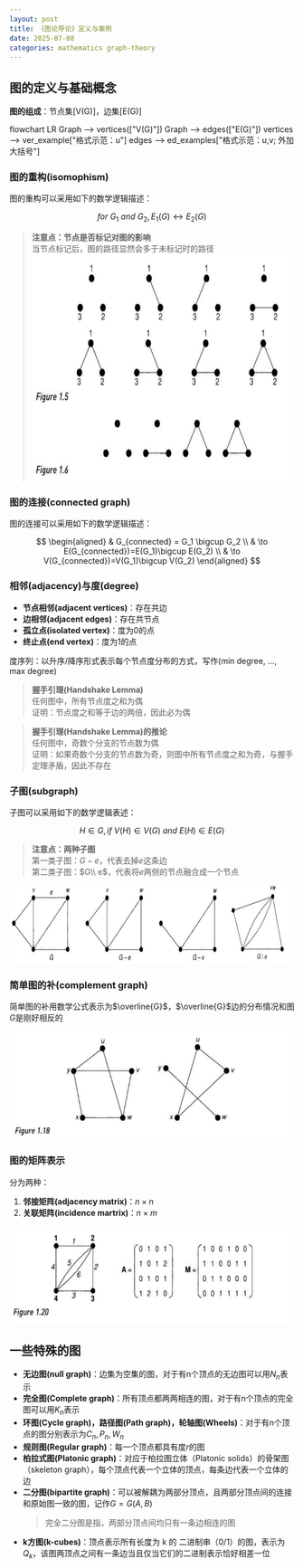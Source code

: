 ```yaml
---
layout: post
title: 《图论导论》定义与案例
date: 2025-07-08
categories: mathematics graph-theory
---
```


## 图的定义与基础概念

**图的组成**：节点集[V(G)]，边集[E(G)]

<div class="mermaid">
flowchart LR
    Graph --> vertices(["V(G)"])
    Graph --> edges(["E(G)"])
    vertices --> ver_example["格式示范：u"]
    edges --> ed_examples["格式示范：u,v; 外加大括号"]
</div>

### 图的重构(isomophism)

图的重构可以采用如下的数学逻辑描述：

$$ for \ G_1 \ and \ G_2, E_1(G) \leftrightarrow E_2(G) $$

> **注意点：节点是否标记对图的影响**  
> 当节点标记后，图的路径显然会多于未标记时的路径
> <img src="/assets/images/图论/introduction_to_graph_theory/定义与案例/节点是否标记对图的影响.png" alt="描述文字" width="600" height="400">

### 图的连接(connected graph)

图的连接可以采用如下的数学逻辑描述：

$$ 
    \begin{aligned}
    & G_{connected} = G_1 \bigcup G_2 \\ & \to E(G_{connected})=E(G_1)\bigcup E(G_2)  \\ & \to V(G_{connected})=V(G_1)\bigcup V(G_2) 
    \end{aligned}
$$

### 相邻(adjacency)与度(degree)

* **节点相邻(adjacent vertices)**：存在共边
* **边相邻(adjacent edges)**：存在共节点
* **孤立点(isolated vertex)**：度为0的点
* **终止点(end vertex)**：度为1的点

度序列：以升序/降序形式表示每个节点度分布的方式，写作(min degree, ..., max degree)

> **握手引理(Handshake Lemma)**  
> 任何图中，所有节点度之和为偶  
> 证明：节点度之和等于边的两倍，因此必为偶

> **握手引理(Handshake Lemma)的推论**  
> 任何图中，奇数个分支的节点数为偶  
> 证明：如果奇数个分支的节点数为奇，则图中所有节点度之和为奇，与握手定理矛盾，因此不存在

### 子图(subgraph)

子图可以采用如下的数学逻辑表述：

$$
H \in G, if \ V(H) \in V(G) \ and \ E(H) \in E(G)
$$

> **注意点：两种子图**  
> 第一类子图：$G-e$，代表去掉$e$这条边  
> 第二类子图：$G\\ e$，代表将$e$两侧的节点融合成一个节点

<img src="/assets/images/图论/introduction_to_graph_theory/定义与案例/子图的不同形式.png" alt="描述文字" width="618" height="138">

### 简单图的补(complement graph)

简单图的补用数学公式表示为$\overline{G}$，$\overline{G}$边的分布情况和图$G$是刚好相反的

<img src="/assets/images/图论/introduction_to_graph_theory/定义与案例/简单图的补.png" alt="描述文字" width="570" height="190">

### 图的矩阵表示

分为两种：

1. **邻接矩阵(adjacency matrix)**：$n \times n$
2. **关联矩阵(incidence martrix)**：$n \times m$

<img src="/assets/images/图论/introduction_to_graph_theory/定义与案例/图的矩阵表示.png" alt="描述文字" width="615" height="172">

## 一些特殊的图

* **无边图(null graph)**：边集为空集的图，对于有n个顶点的无边图可以用$N_{n}$表示
* **完全图(Complete graph)**：所有顶点都两两相连的图，对于有n个顶点的完全图可以用$K_{n}$表示
* **环图(Cycle graph)，路径图(Path graph)，轮轴图(Wheels)**：对于有n个顶点的图分别表示为$C_{n},P_{n},W_{n}$
* **规则图(Regular graph)**：每一个顶点都具有度$r$的图
* **柏拉式图(Platonic graph)**：对应于柏拉图立体（Platonic solids）的骨架图（skeleton graph），每个顶点代表一个立体的顶点，每条边代表一个立体的边
* **二分图(bipartite graph)**：可以被解耦为两部分顶点，且两部分顶点间的连接和原始图一致的图，记作$G=G(A,B)$
    > 完全二分图是指，两部分顶点间均只有一条边相连的图
* **k方图(k-cubes)**：顶点表示所有长度为 k 的 二进制串（0/1）的图，表示为$Q_{k}$，该图两顶点之间有一条边当且仅当它们的二进制表示恰好相差一位